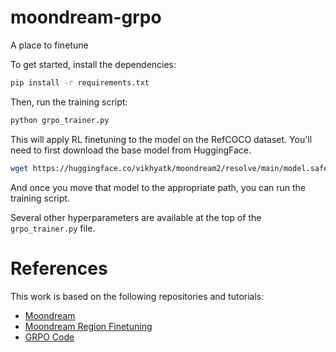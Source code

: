 # moondream-grpo

A place to finetune

To get started, install the dependencies:

```bash
pip install -r requirements.txt
```

Then, run the training script:

```bash
python grpo_trainer.py
```

This will apply RL finetuning to the model on the RefCOCO dataset. You'll need to first download the base model from HuggingFace.

```bash
wget https://huggingface.co/vikhyatk/moondream2/resolve/main/model.safetensors
```

And once you move that model to the appropriate path, you can run the training script.

Several other hyperparameters are available at the top of the `grpo_trainer.py` file.

# References

This work is based on the following repositories and tutorials:

-   [Moondream](https://huggingface.co/vikhyatk/moondream2)
-   [Moondream Region Finetuning](https://github.com/vikhyat/moondream/blob/main/moondream/finetune/finetune_region.py)
-   [GRPO Code](https://www.youtube.com/watch?v=yGkJj_4bjpE)
